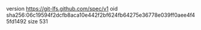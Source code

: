 version https://git-lfs.github.com/spec/v1
oid sha256:06c19594f2dcfb8aca10e442f2bf624fb64275e36778e039ff0aee4f45fd1492
size 531
